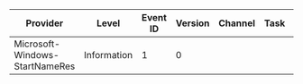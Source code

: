 Provider                        |  Level        |  Event ID  |  Version  |  Channel  |  Task  |  Opcode               |  Keyword               |  Message
--------------------------------|---------------|------------|-----------|-----------|--------|-----------------------|------------------------|---------
Microsoft-Windows-StartNameRes  |  Information  |  1         |  0        |           |        |  Opcode_StartNameRes  |  Keyword_StartNameRes  |